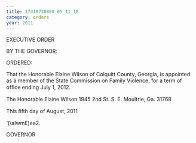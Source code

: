 ```yaml
---
title: 17418738808_05_11_10
category: orders
year: 2011
---
```

 

EXECUTIVE ORDER

BY THE GOVERNOR:

ORDERED:

That the Honorable Elaine Wilson of Colquitt County, Georgia, is
appointed as a member of the State Commission on Family
Violence, for a term of ofﬁce ending July 1, 2012.

The Honorable Elaine Wilson
1945 2nd St. S. E.
Moultrie, Ga. 31768

This ﬁfth day of August, 2011

‘(\aIwmE)ea2.

GOVERNOR

